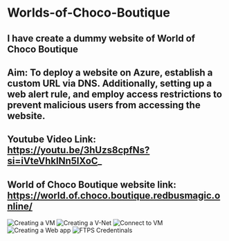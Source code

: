 # Worlds-of-Choco-Boutique
I have create a dummy website of World of Choco Boutique
-----------------------------------------------------------------------------------------------
Aim: To deploy a website on Azure, establish a custom URL via DNS. Additionally, setting up a web alert rule, and employ access restrictions to prevent malicious users from accessing the website.
----------------------------------------------
Youtube Video Link:
https://youtu.be/3hUzs8cpfNs?si=iVteVhklNn5lXoC_
----------------------------------------------------------------------------------------------------------------------------------
World of Choco Boutique website link:
https://world.of.choco.boutique.redbusmagic.online/
---------------------------------------------------------------------------------------------------------------------------------------------
![Creating a VM](https://github.com/Shahira-Ansari/Worlds-of-Choco-Boutique/assets/144965488/51e9a623-3aca-44ca-96be-ccdc627b0ae6)
![Creating a V-Net](https://github.com/Shahira-Ansari/Worlds-of-Choco-Boutique/assets/144965488/34db0262-2bca-43d6-bafa-50346b63a1e7)
![Connect to VM](https://github.com/Shahira-Ansari/Worlds-of-Choco-Boutique/assets/144965488/62bcfb4b-a461-4b41-aa89-5ba4f0c564df)
![Creating a Web app](https://github.com/Shahira-Ansari/Worlds-of-Choco-Boutique/assets/144965488/c8db2887-b48b-44fd-8c51-3f4d19efecb0)
![FTPS Credentinals](https://github.com/Shahira-Ansari/Worlds-of-Choco-Boutique/assets/144965488/39c0cee8-c3f8-4b0a-91d4-e2adfae3901f)


